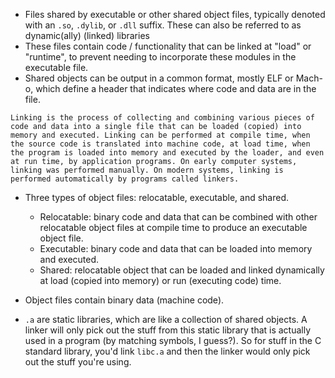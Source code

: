 
- Files shared by executable or other shared object files, typically denoted with an `.so`, `.dylib`, or `.dll` suffix. These can also be referred to as dynamic(ally) (linked) libraries 
- These files contain code / functionality that can be linked at "load" or "runtime", to prevent needing to incorporate these modules in the executable file.
- Shared objects can be output in a common format, mostly ELF or Mach-o, which define a header that indicates where code and data are in the file.

```
Linking is the process of collecting and combining various pieces of code and data into a single file that can be loaded (copied) into memory and executed. Linking can be performed at compile time, when the source code is translated into machine code, at load time, when the program is loaded into memory and executed by the loader, and even at run time, by application programs. On early computer systems, linking was performed manually. On modern systems, linking is performed automatically by programs called linkers.
```

- Three types of object files: relocatable, executable, and shared.
  - Relocatable: binary code and data that can be combined with other relocatable object files at compile time to produce an executable object file.
  - Executable: binary code and data that can be loaded into memory and executed.
  - Shared: relocatable object that can be loaded and linked dynamically at load (copied into memory) or run (executing code) time.
- Object files contain binary data (machine code).

- `.a` are static libraries, which are like a collection of shared objects. A linker will only pick out the stuff from this static library that is actually used in a program (by matching symbols, I guess?). So for stuff in the C standard library, you'd link `libc.a` and then the linker would only pick out the stuff you're using.



